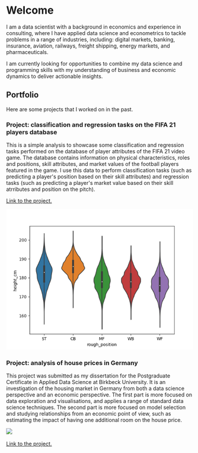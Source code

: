 # Welcome

I am a data scientist with a background in economics and experience in consulting, where I have applied data
science and econometrics to tackle problems in a range of industries, including: digital markets,
banking, insurance, aviation, railways, freight shipping, energy markets, and pharmaceuticals.

I am currently looking for opportunities to combine my data science and programming skills with my
understanding of business and economic dynamics to deliver actionable insights.

## Portfolio
Here are some projects that I worked on in the past.

### Project: classification and regression tasks on the FIFA 21 players database

This is a simple analysis to showcase some classification and regression tasks performed on the database of player attributes of the FIFA 21 video game. The database contains information on physical characteristics, roles and positions, skill attributes, and market values of the football players featured in the game. I use this data to perform classification tasks (such as predicting a player's position based on their skill attributes) and regression tasks (such as predicting a player's market value based on their skill atrributes and position on the pitch).

[Link to the project.](https://github.com/lucagre89/lucagre89.github.io/tree/main/project_fifa21)

![](/images/fifa_height_by_position.png)


### Project: analysis of house prices in Germany

This project was submitted as my dissertation for the Postgraduate Certificate in Applied Data Science at Birkbeck University. It is an investigation of the housing market in Germany from both a data science perspective and an economic perspective. The first part is more focused on data exploration and visualisations, and applies a range of standard data science techniques. The second part is more focused on model selection and studying relationships from an economic point of view, such as estimating the impact of having one additional room on the house price.

![](/images/housing_distribution_by_type.png)

[Link to the project.](https://github.com/lucagre89/lucagre89.github.io/tree/main/project_house_prices)

